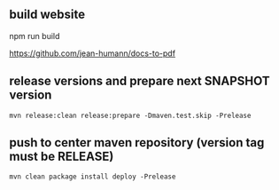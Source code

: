 
## build website
npm run build

https://github.com/jean-humann/docs-to-pdf

## release versions and prepare next SNAPSHOT version
    mvn release:clean release:prepare -Dmaven.test.skip -Prelease

## push to center maven repository (version tag must be RELEASE)
    mvn clean package install deploy -Prelease
